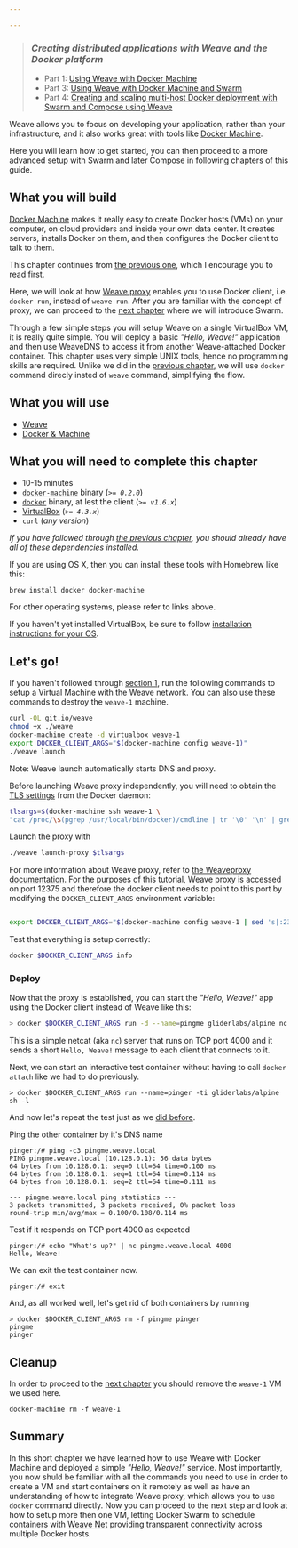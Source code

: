 ```yaml
---

---
```


> ### ***Creating distributed applications with Weave and the Docker platform***
>
> - Part 1: [Using Weave with Docker Machine][ch1]
> - Part 3: [Using Weave with Docker Machine and Swarm][ch3]
> - Part 4: [Creating and scaling multi-host Docker deployment with Swarm and Compose using Weave][ch4]

Weave allows you to focus on developing your application, rather than your infrastructure, and it also works great with tools like [Docker Machine](https://docs.docker.com/machine/). 

Here you will learn how to get started, you can then proceed to a more advanced setup with Swarm and later Compose in following chapters of this guide.

## What you will build

[Docker Machine](https://docs.docker.com/machine/) makes it really easy to create Docker hosts (VMs) on your computer, on
cloud providers and inside your own data center. It creates servers, installs Docker on them, and then configures the Docker client to talk to them.

This chapter continues from [the previous one][ch1], which I encourage you to read first.

Here, we will look at how [Weave proxy][proxy] enables you to use Docker client, i.e. `docker run`, instead of `weave run`.
After you are familiar with the concept of proxy, we can proceed to the [next chapter][ch3] where we will introduce Swarm.

Through a few simple steps you will setup Weave on a single VirtualBox VM, it is really quite simple. You will deploy a
basic _"Hello, Weave!"_ application and then use WeaveDNS to access it from another Weave-attached Docker container.
This chapter uses very simple UNIX tools, hence no programming skills are required. Unlike we did in the [previous
chapter][ch1], we will use `docker` command direcly insted of `weave` command, simplifying the flow.

## What you will use

  - [Weave](http://weave.works)
  - [Docker & Machine](http://docker.com)

## What you will need to complete this chapter

  - 10-15 minutes
  - [`docker-machine`](http://docs.docker.com/machine/#installation) binary (_`>= 0.2.0`_)
  - [`docker`](https://docs.docker.com/installation/#installation) binary, at lest the client (_`>= v1.6.x`_)
  - [VirtualBox](https://www.virtualbox.org/wiki/Downloads) (_`>= 4.3.x`_)
  - `curl` (_any version_)

_If you have followed through [the previous chapter][ch1], you should already have all of these dependencies installed._

If you are using OS X, then you can install these tools with Homebrew like this:

    brew install docker docker-machine

For other operating systems, please refer to links above.

If you haven't yet installed VirtualBox, be sure to follow [installation instructions for your OS](https://www.virtualbox.org/wiki/Downloads).

## Let's go!


If you haven't followed through [section 1][prev1], run the following commands to setup a Virtual Machine with the Weave network. You can also use these commands to destroy the `weave-1` machine.

~~~bash
curl -OL git.io/weave
chmod +x ./weave
docker-machine create -d virtualbox weave-1
export DOCKER_CLIENT_ARGS="$(docker-machine config weave-1)"
./weave launch
~~~

Note: Weave launch automatically starts DNS and proxy. 

Before launching Weave proxy independently, you will need to obtain the [TLS settings](https://docs.docker.com/articles/https/) from the Docker daemon:

~~~bash
tlsargs=$(docker-machine ssh weave-1 \
"cat /proc/\$(pgrep /usr/local/bin/docker)/cmdline | tr '\0' '\n' | grep ^--tls | tr '\n' ' '")
~~~

Launch the proxy with

~~~bash
./weave launch-proxy $tlsargs
~~~


For more information about Weave proxy, refer to [the Weaveproxy documentation][proxy]. For the purposes of this tutorial, Weave proxy is accessed on port 12375 and therefore the docker client needs to point to this port by modifying the `DOCKER_CLIENT_ARGS` environment variable: 

~~~bash

export DOCKER_CLIENT_ARGS="$(docker-machine config weave-1 | sed 's|:2376|:12375|')"
~~~

Test that everything is setup correctly:

~~~bash
docker $DOCKER_CLIENT_ARGS info
~~~

### Deploy

Now that the proxy is established, you can start the _"Hello, Weave!"_ app using the Docker client instead of Weave like this:

~~~bash
> docker $DOCKER_CLIENT_ARGS run -d --name=pingme gliderlabs/alpine nc -p 4000 -lk -e echo 'Hello, Weave!'
~~~

This is a simple netcat (aka `nc`) server that runs on TCP port 4000 and it sends a short `Hello, Weave!` message to each client that connects to it.

Next, we can start an interactive test container without having to call `docker attach` like we had to do previously.

    > docker $DOCKER_CLIENT_ARGS run --name=pinger -ti gliderlabs/alpine sh -l

And now let's repeat the test just as we [did before][prev2].

Ping the other container by it's DNS name

    pinger:/# ping -c3 pingme.weave.local
    PING pingme.weave.local (10.128.0.1): 56 data bytes
    64 bytes from 10.128.0.1: seq=0 ttl=64 time=0.100 ms
    64 bytes from 10.128.0.1: seq=1 ttl=64 time=0.114 ms
    64 bytes from 10.128.0.1: seq=2 ttl=64 time=0.111 ms

    --- pingme.weave.local ping statistics ---
    3 packets transmitted, 3 packets received, 0% packet loss
    round-trip min/avg/max = 0.100/0.108/0.114 ms

Test if it responds on TCP port 4000 as expected

    pinger:/# echo "What's up?" | nc pingme.weave.local 4000
    Hello, Weave!

We can exit the test container now.

    pinger:/# exit

And, as all worked well, let's get rid of both containers by running

    > docker $DOCKER_CLIENT_ARGS rm -f pingme pinger
    pingme
    pinger

## Cleanup

In order to proceed to the [next chapter][ch3] you should remove the `weave-1` VM we used here.

    docker-machine rm -f weave-1

## Summary

In this short chapter we have learned how to use Weave with Docker Machine and deployed a simple _"Hello, Weave!"_ service.
Most importantly, you now shuld be familiar with all the commands you need to use in order to create a VM and start containers
on it remotely as well as have an understanding of how to integrate Weave proxy, which allows you to use `docker` command
directly. Now you can proceed to the next step and look at how to setup more then one VM, letting Docker Swarm to schedule
containers with [Weave Net](/net) providing transparent connectivity across multiple Docker hosts.

[proxy]: http://docs.weave.works/weave/latest_release/proxy.html
[prev1]: /guides/weave-and-docker-platform/chapter1/machine.html#launch
[prev2]: /guides/weave-and-docker-platform/chapter1/machine.html#deploy
[ch1]: /guides/weave-and-docker-platform/chapter1/machine.html
[ch2]: /guides/weave-and-docker-platform/chapter2/machine-with-weave-proxy.html
[ch3]: /guides/weave-and-docker-platform/chapter3/machine-and-swarm-with-weave-proxy.html
[ch4]: /guides/weave-and-docker-platform/chapter4/compose-scalable-swarm-cluster-with-weave.html
